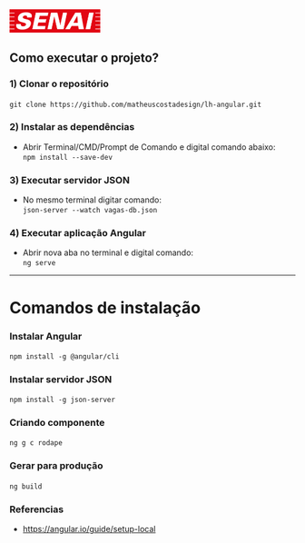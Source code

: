 <img src=".github/logo-senai.svg" width="160">

## Como executar o projeto?

### 1) Clonar o repositório

`git clone https://github.com/matheuscostadesign/lh-angular.git`

### 2) Instalar as dependências

- Abrir Terminal/CMD/Prompt de Comando e digital comando abaixo:<br>
  `npm install --save-dev`

### 3) Executar servidor JSON

- No mesmo terminal digitar comando:<br>
  `json-server --watch vagas-db.json`

### 4) Executar aplicação Angular

- Abrir nova aba no terminal e digital comando:<br>
  `ng serve`

---

# Comandos de instalação

### Instalar Angular

`npm install -g @angular/cli`

### Instalar servidor JSON

`npm install -g json-server`

### Criando componente

`ng g c rodape`

### Gerar para produção

`ng build`

### Referencias

- https://angular.io/guide/setup-local
